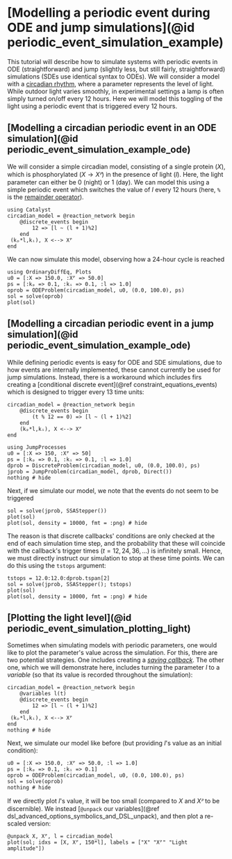 # [Modelling a periodic event during ODE and jump simulations](@id periodic_event_simulation_example)
This tutorial will describe how to simulate systems with periodic events in ODE (straightforward) and jump (slightly less, but still fairly, straightforward) simulations (SDEs use identical syntax to ODEs). We will consider a model with a [circadian rhythm](https://en.wikipedia.org/wiki/Circadian_rhythm), where a parameter represents the level of light. While outdoor light varies smoothly, in experimental settings a lamp is often simply turned on/off every 12 hours. Here we will model this toggling of the light using a periodic event that is triggered every 12 hours.

## [Modelling a circadian periodic event in an ODE simulation](@id periodic_event_simulation_example_ode)
We will consider a simple circadian model, consisting of a single protein ($X$), which is phosphorylated ($X \to Xᴾ$) in the presence of light ($l$). Here, the light parameter can either be $0$ (night) or $1$ (day). We can model this using a simple periodic event which switches the value of $l$ every 12 hours (here, `%` is the [remainder operator](https://docs.julialang.org/en/v1/manual/mathematical-operations/#Arithmetic-Operators)).
```@example periodic_event_example
using Catalyst
circadian_model = @reaction_network begin
    @discrete_events begin
        12 => [l ~ (l + 1)%2]
    end
 (kₚ*l,kᵢ), X <--> Xᴾ
end
```
We can now simulate this model, observing how a 24-hour cycle is reached
```@example periodic_event_example
using OrdinaryDiffEq, Plots
u0 = [:X => 150.0, :Xᴾ => 50.0]
ps = [:kₚ => 0.1, :kᵢ => 0.1, :l => 1.0]
oprob = ODEProblem(circadian_model, u0, (0.0, 100.0), ps)
sol = solve(oprob)
plot(sol)
```

## [Modelling a circadian periodic event in a jump simulation](@id periodic_event_simulation_example_ode)
While defining periodic events is easy for ODE and SDE simulations, due to how events are internally implemented, these cannot currently be used for jump simulations. Instead, there is a workaround which includes firs creating a [conditional discrete event](@ref constraint_equations_events) which is designed to trigger every 13 time units:
```@example periodic_event_example
circadian_model = @reaction_network begin
    @discrete_events begin
        (t % 12 == 0) => [l ~ (l + 1)%2]
    end
    (kₚ*l,kᵢ), X <--> Xᴾ
end

using JumpProcesses
u0 = [:X => 150, :Xᴾ => 50]
ps = [:kₚ => 0.1, :kᵢ => 0.1, :l => 1.0]
dprob = DiscreteProblem(circadian_model, u0, (0.0, 100.0), ps)
jprob = JumpProblem(circadian_model, dprob, Direct())
nothing # hide
```
Next, if we simulate our model, we note that the events do not seem to be triggered
```@example periodic_event_example
sol = solve(jprob, SSAStepper())
plot(sol)
plot(sol, density = 10000, fmt = :png) # hide
```
The reason is that discrete callbacks' conditions are only checked at the end of each simulation time step, and the probability that these will coincide with the callback's trigger times ($t = 12, 24, 36, ...$) is infinitely small. Hence, we must directly instruct our simulation to stop at these time points. We can do this using the `tstops` argument:
```@example periodic_event_example
tstops = 12.0:12.0:dprob.tspan[2]
sol = solve(jprob, SSAStepper(); tstops)
plot(sol)
plot(sol, density = 10000, fmt = :png) # hide
```

## [Plotting the light level](@id periodic_event_simulation_plotting_light)
Sometimes when simulating models with periodic parameters, one would like to plot the parameter's value across the simulation. For this, there are two potential strategies. One includes creating a [*saving callback*](https://docs.sciml.ai/DiffEqCallbacks/stable/output_saving/#DiffEqCallbacks.SavingCallback). The other one, which we will demonstrate here, includes turning the parameter $l$ to a *variable* (so that its value is recorded throughout the simulation):
```@example periodic_event_example
circadian_model = @reaction_network begin
    @variables l(t)
    @discrete_events begin
        12 => [l ~ (l + 1)%2]
    end
 (kₚ*l,kᵢ), X <--> Xᴾ
end
nothing # hide
```
Next, we simulate our model like before (but providing $l$'s value as an initial condition):
```@example periodic_event_example
u0 = [:X => 150.0, :Xᴾ => 50.0, :l => 1.0]
ps = [:kₚ => 0.1, :kᵢ => 0.1]
oprob = ODEProblem(circadian_model, u0, (0.0, 100.0), ps)
sol = solve(oprob)
nothing # hide
```
If we directly plot $l$'s value, it will be too small (compared to $X$ and $Xᴾ$ to be discernible). We instead [`@unpack` our variables](@ref dsl_advanced_options_symbolics_and_DSL_unpack), and then plot a re-scaled version:
```@example periodic_event_example
@unpack X, Xᴾ, l = circadian_model
plot(sol; idxs = [X, Xᴾ, 150*l], labels = ["X" "Xᴾ" "Light amplitude"])
```
